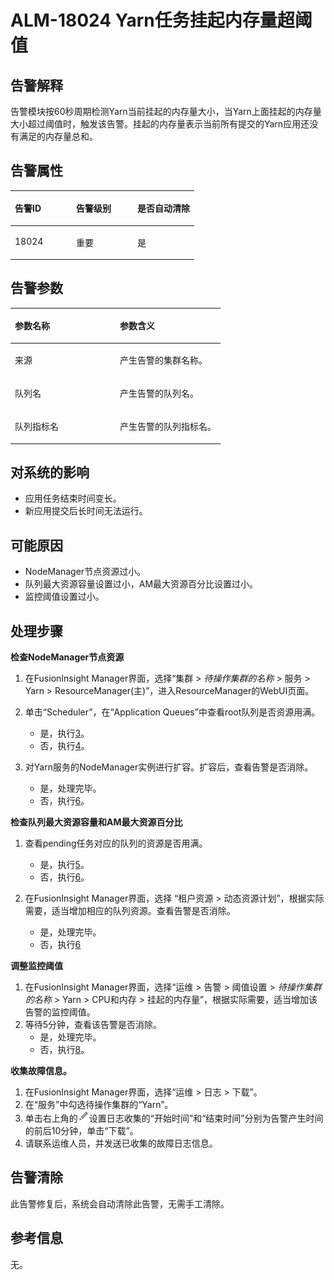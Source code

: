 # ALM-18024 Yarn任务挂起内存量超阈值<a name="ALM-18024"></a>

## 告警解释<a name="section31658481"></a>

告警模块按60秒周期检测Yarn当前挂起的内存量大小，当Yarn上面挂起的内存量大小超过阈值时，触发该告警。挂起的内存量表示当前所有提交的Yarn应用还没有满足的内存量总和。

## 告警属性<a name="section16490876"></a>

<a name="table7825795184"></a>
<table><thead align="left"><tr id="row10829199161819"><th class="cellrowborder" valign="top" width="33.33333333333333%" id="mcps1.1.4.1.1"><p id="p7830149181817"><a name="p7830149181817"></a><a name="p7830149181817"></a>告警ID</p>
</th>
<th class="cellrowborder" valign="top" width="33.33333333333333%" id="mcps1.1.4.1.2"><p id="p4832169171818"><a name="p4832169171818"></a><a name="p4832169171818"></a>告警级别</p>
</th>
<th class="cellrowborder" valign="top" width="33.33333333333333%" id="mcps1.1.4.1.3"><p id="p7834295185"><a name="p7834295185"></a><a name="p7834295185"></a>是否自动清除</p>
</th>
</tr>
</thead>
<tbody><tr id="row11834698184"><td class="cellrowborder" valign="top" width="33.33333333333333%" headers="mcps1.1.4.1.1 "><p id="p138359915188"><a name="p138359915188"></a><a name="p138359915188"></a>18024</p>
</td>
<td class="cellrowborder" valign="top" width="33.33333333333333%" headers="mcps1.1.4.1.2 "><p id="p108361599186"><a name="p108361599186"></a><a name="p108361599186"></a>重要</p>
</td>
<td class="cellrowborder" valign="top" width="33.33333333333333%" headers="mcps1.1.4.1.3 "><p id="p1083810991819"><a name="p1083810991819"></a><a name="p1083810991819"></a>是</p>
</td>
</tr>
</tbody>
</table>

## 告警参数<a name="section14200159"></a>

<a name="table15448152818187"></a>
<table><thead align="left"><tr id="row2451192861813"><th class="cellrowborder" valign="top" width="50%" id="mcps1.1.3.1.1"><p id="p445318287184"><a name="p445318287184"></a><a name="p445318287184"></a>参数名称</p>
</th>
<th class="cellrowborder" valign="top" width="50%" id="mcps1.1.3.1.2"><p id="p14455152871817"><a name="p14455152871817"></a><a name="p14455152871817"></a>参数含义</p>
</th>
</tr>
</thead>
<tbody><tr id="row077613291817"><td class="cellrowborder" valign="top" width="50%" headers="mcps1.1.3.1.1 "><p id="p17935380415"><a name="p17935380415"></a><a name="p17935380415"></a>来源</p>
</td>
<td class="cellrowborder" valign="top" width="50%" headers="mcps1.1.3.1.2 "><p id="p187931338134115"><a name="p187931338134115"></a><a name="p187931338134115"></a>产生告警的集群名称。</p>
</td>
</tr>
<tr id="row8457102815185"><td class="cellrowborder" valign="top" width="50%" headers="mcps1.1.3.1.1 "><p id="p17459122801816"><a name="p17459122801816"></a><a name="p17459122801816"></a>队列名</p>
</td>
<td class="cellrowborder" valign="top" width="50%" headers="mcps1.1.3.1.2 "><p id="p8460192821819"><a name="p8460192821819"></a><a name="p8460192821819"></a>产生告警的队列名。</p>
</td>
</tr>
<tr id="row846182891817"><td class="cellrowborder" valign="top" width="50%" headers="mcps1.1.3.1.1 "><p id="p1546213282187"><a name="p1546213282187"></a><a name="p1546213282187"></a>队列指标名</p>
</td>
<td class="cellrowborder" valign="top" width="50%" headers="mcps1.1.3.1.2 "><p id="p8462142814188"><a name="p8462142814188"></a><a name="p8462142814188"></a>产生告警的队列指标名。</p>
</td>
</tr>
</tbody>
</table>

## 对系统的影响<a name="section60692571"></a>

-   应用任务结束时间变长。
-   新应用提交后长时间无法运行。

## 可能原因<a name="section9362234"></a>

-   NodeManager节点资源过小。
-   队列最大资源容量设置过小，AM最大资源百分比设置过小。
-   监控阈值设置过小。

## 处理步骤<a name="section18537579256"></a>

**检查NodeManager节点资源**

1.  在FusionInsight Manager界面，选择“集群 \>  _待操作集群的名称_  \> 服务 \> Yarn \> ResourceManager\(主\)”，进入ResourceManager的WebUI页面。
2.  单击“Scheduler”，在“Application Queues”中查看root队列是否资源用满。
    -   是，执行[3](#li1894618168247)。
    -   否，执行[4](#li156321342274)。

3.  <a name="li1894618168247"></a>对Yarn服务的NodeManager实例进行扩容。扩容后，查看告警是否消除。
    -   是，处理完毕。
    -   否，执行[6](#li15314143611285)。


**检查队列最大资源容量和AM最大资源百分比**

1.  <a name="li156321342274"></a>查看pending任务对应的队列的资源是否用满。
    -   是，执行[5](#li1663218419278)。
    -   否，执行[6](#li15314143611285)。

2.  <a name="li1663218419278"></a>在FusionInsight Manager界面，选择 “租户资源 \> 动态资源计划”，根据实际需要，适当增加相应的队列资源。查看告警是否消除。
    -   是，处理完毕。
    -   否，执行[6](#li15314143611285)


**调整监控阈值**

1.  <a name="li15314143611285"></a>在FusionInsight Manager界面，选择“运维 \> 告警 \> 阈值设置 \>  _待操作集群的名称_  \> Yarn \> CPU和内存 \> 挂起的内存量”，根据实际需要，适当增加该告警的监控阈值。
2.  等待5分钟，查看该告警是否消除。
    -   是，处理完毕。
    -   否，执行[8](#li76841314475)。


**收集故障信息。**

1.  <a name="li76841314475"></a>在FusionInsight Manager界面，选择“运维 \> 日志 \> 下载”。
2.  在“服务”中勾选待操作集群的“Yarn”。
3.  单击右上角的![](figures/zh-cn_image_0263895617.png)设置日志收集的“开始时间”和“结束时间”分别为告警产生时间的前后10分钟，单击“下载”。
4.  请联系运维人员，并发送已收集的故障日志信息。

## 告警清除<a name="section169311343318"></a>

此告警修复后，系统会自动清除此告警，无需手工清除。

## 参考信息<a name="section20143465"></a>

无。

